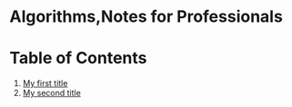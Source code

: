 # Algorithms,Notes for Professionals

# Table of Contents

1. [My first title](#my-first-title)
2. [My second title](#my-second-title)

<br>


<br><br><br><br><br><br><br><br><br><br><br><br><br><br><br><br><br><br><br><br>


<br><br><br><br><br><br><br><br><br><br><br><br><br><br><br><br><br><br><br><br><br><br><br><br><br><br><br><br><br><br><br><br><br><br><br><br><br><br><br><br><br><br><br><br><br><br><br><br><br><br><br><br><br><br><br><br><br><br><br><br><br><br><br><br><br><br><br><br><br><br><br><br><br><br><br><br><br><br><br><br><br><br><br><br><br><br><br><br><br><br><br><br><br><br><br><br><br><br><br><br><br><br><br><br><br><br><br><br><br><br><br><br><br><br><br><br><br><br><br><br><br><br><br><br><br><br><br><br><br><br><br><br><br><br><br><br><br><br><br><br><br><br><br><br><br><br><br><br><br><br><br><br><br><br><br><br><br><br><br><br><br><br><br><br><br><br><br><br><br><br><br><br><br><br><br><br><br><br><br><br><br><br><br><br><br><br><br><br><br><br><br><br><br><br><br><br><br><br><br><br><br><br><br><br><br><br><br><br><br><br><br><br><br><br><br><br><br><br><br><br><br><br><br><br><br><br><br><br><br><br><br><br><br><br><br><br><br><br><br><br><br><br><br><br><br><br><br><br><br><br><br><br><br><br><br><br><br><br><br><br><br><br><br><br><br><br><br><br><br><br><br><br><br><br><br><br><br><br><br><br><br><br><br><br><br><br><br><br><br><br><br><br><br><br><br><br><br><br><br><br><br><br><br><br><br><br><br><br><br><br><br><br><br><br><br><br><br><br><br><br><br><br><br><br><br><br><br><br><br><br><br><br><br><br><br><br><br><br><br><br><br><br><br><br><br><br><br><br><br><br><br><br><br><br><br><br><br><br><br><br><br><br><br><br><br><br><br><br><br><br><br><br><br><br><br><br><br><br><br><br>




















<br>






























<br>
## My first title
Some text.
## My second title















